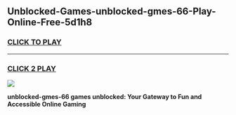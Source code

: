 
## Unblocked-Games-unblocked-gmes-66-Play-Online-Free-5d1h8
<h3>
<a href="https://premium76.site?title=unblocked-gmes-66&ref=26A">CLICK TO PLAY</a></h3>
<hr>

<h3>
<a href="https://premium76.site?title=unblocked-gmes-66&ref=26A">CLICK 2 PLAY</a>
  
</h3>

<a href="https://premium76.site?title=unblocked-gmes-66&ref=26A"><img src="https://clearcache.store/games.png"></a>


**unblocked-gmes-66 games unblocked: Your Gateway to Fun and Accessible Online Gaming**
